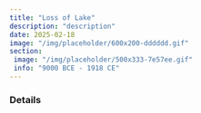 ```yaml
---
title: "Loss of Lake"
description: "description"
date: 2025-02-18
image: "/img/placeholder/600x200-dddddd.gif"
section: 
 image: "/img/placeholder/500x333-7e57ee.gif"
 info: "9000 BCE - 1918 CE"
---
```

### Details
